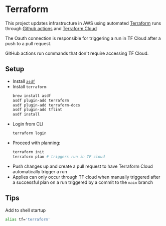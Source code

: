 # Terraform

This project updates infrastructure in AWS using automated [Terraform](https://www.terraform.io/) runs through [Github actions](https://github.com/mdzhang/mdzhang.com/actions/workflows/terraform.yml) and [Terraform Cloud](https://cloud.hashicorp.com/products/terraform)

The Oauth connection is responsible for triggering a run in TF Cloud after a push to a pull request.

GitHub actions run commands that don't require accessing TF Cloud.

## Setup

- Install [`asdf`](https://asdf-vm.com/)
- Install `terraform`
  ```sh
  brew install asdf
  asdf plugin-add terraform
  asdf plugin-add terraform-docs
  asdf plugin-add tflint
  asdf install
  ```
- Login from CLI
  ```sh
  terraform login
  ```
- Proceed with planning:
  ```sh
  terraform init
  terraform plan # triggers run in TF cloud
  ```
- Push changes up and create a pull request to have Terraform Cloud automatically trigger a run
- Applies can only occur through TF cloud when manually triggered after a successful plan on a run triggered by a commit to the `main` branch

## Tips

Add to shell startup

```sh
alias tf='terraform'
```
